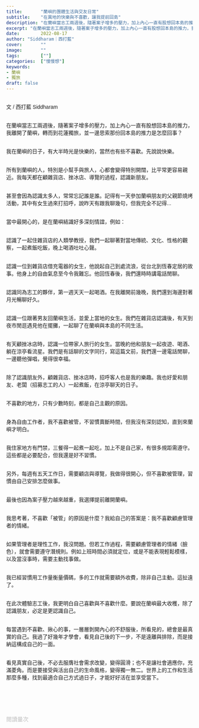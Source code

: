 ```yaml
---
title:       "蘭嶼的團體生活與交友日常"
subtitle:    "在異地的快樂與不喜歡，讓我提前回島"
description: "在蘭嶼當志工兩週後，隨著案子增多的壓力，加上內心一直有股想回本島的推力，我離開了蘭嶼，轉而到花蓮獨旅，並一邊思索那份回本島的推力是怎麼回事？"
excerpt: "在蘭嶼當志工兩週後，隨著案子增多的壓力，加上內心一直有股想回本島的推力，我離開了蘭嶼，轉而到花蓮獨旅，並一邊思索那份回本島的推力是怎麼回事？"
date:        2022-08-17
author: "Siddharam｜西打藍"
cover:       ""
image:       ""
tags:        [""]
categories:  ["慢慢想"]
keywords:
- 蘭嶼 
- 獨旅
draft: false
---
```


<article style="font-family: 'Noto Sans TC', '微軟正黑體', sans-serif; font-weight: 300;">

<br>文 / 西打藍 Siddharam<br><br>

在蘭嶼當志工兩週後，隨著案子增多的壓力，加上內心一直有股想回本島的推力，我離開了蘭嶼，轉而到花蓮獨旅，並一邊思索那份回本島的推力是怎麼回事？<br><br>

我在蘭嶼的日子，有大半時光是快樂的，當然也有些不喜歡。先說說快樂。<br><br>

所有到蘭嶼的人，特別是小幫手與旅人，心都會變得特別開闊，比平常更容易親近。我每天都在顧雜貨店、挫冰店、導覽的過程，認識新朋友。<br><br>

甚至會因為認識太多人，常常忘記誰是誰。記得有一天參加蘭嶼朋友的父親節燒烤活動，其中有女生過來打招呼，說昨天有跟我聊幾句，但我完全不記得...<br><br>

當中最開心的，是在蘭嶼結識好多深刻情誼，例如：<br><br>

認識了一起住雜貨店的人類學教授，我們一起聊著對當地傳統、文化、性格的觀察，一起煮飯吃飯，晚上喝酒吐吐心聲。<br><br>

認識一位到雜貨店借充電器的女生，他說起自己到處流浪，從台北到恆春定居的故事。他身上的自由氣息至今令我難忘。他回恆春後，我們還時時講電話閒聊。<br><br>

認識同為志工的夥伴，第一週天天一起喝酒。在我離開前幾晚，我們還到海邊對著月光暢聊好久。<br><br>

認識一位跟著男友回蘭嶼生活，並愛上當地的女生。我們在雜貨店認識後，有天到夜市閒逛遇見他在擺攤，一起聊了在蘭嶼與本島的不同生活。<br><br>

有天顧挫冰店時，認識一位帶家人旅行的女生。當晚約他和朋友一起夜遊、喝酒、躺在涼亭看流星。我們是有話聊的文字同行，寫這篇文前，我們還一邊電話閒聊，一邊聽他彈唱，覺得很幸福。<br><br>

除了認識朋友外，顧雜貨店、挫冰店時，招呼客人也是我的樂趣。我也好愛和朋友、老闆（招募志工的人）一起煮飯，在涼亭聊天的日子。<br><br>

不喜歡的地方，只有少數時刻，都是自己主觀的原因。<br><br>

身為自由工作者，我不喜歡被管，不習慣賣斷時間，但我沒有深刻認知，直到來蘭嶼才明白。<br><br>

我住家地方有門禁，三餐得一起煮一起吃，加上不是自己家，有很多規距需遵守。這些都是必要配合，但我還是好不習慣。<br><br>

另外，每週有五天工作日，需要顧店與導覽，我做得很開心，但不喜歡被管理，習慣由自己安排怎麼做事。<br><br>

最後也因為案子壓力越來越重，我選擇提前離開蘭嶼。<br><br>

我思考著，不喜歡「被管」的原因是什麼？我給自己的答案是：我不喜歡顧慮管理者的情緒。<br><br>

如果管理者是理性工作，我沒問題。但若工作過程，需要顧慮管理者的情緒（臉色），就會需要遵守潛規則。例如上班時間必須就定位，或是不能表現輕鬆模樣，以及當沒事時，需要主動找事做。<br><br>

我已經習慣用工作量衡量價碼，多的工作就需要額外收費，除非自己主動。這扯遠了。<br><br>

在此次體驗志工後，我更明白自己喜歡與不喜歡什麼。要說在蘭嶼最大收穫，除了認識朋友，必定是更認識自己。<br><br>

每當遇到不喜歡、揪心的事，一層層剝開內心的不舒服後，所看見的，總會是最真實的自己。我過了好幾年才學會，看見自己後的下一步，不是遠離與排除，而是接納這構成自己的一面。<br><br>

看見真實自己後，不必去服膺社會需求改變，變得圓滑；也不是讓社會適應你，充滿菱角。而是要接受與活出自己的生命風格，變得獨一無二。世界上的工作和生活那麼多種，找到最適合自己方式過日子，才能好好活在並享受當下。<br><br>



<br><br><br>

</article>

<div style="color: #bfbfbf; font-size: 15px;" id="busuanzi_container_page_pv">
  閱讀量<span id="busuanzi_value_page_pv"></span>次
</div>

<script src="../../js/post.js"></script>




